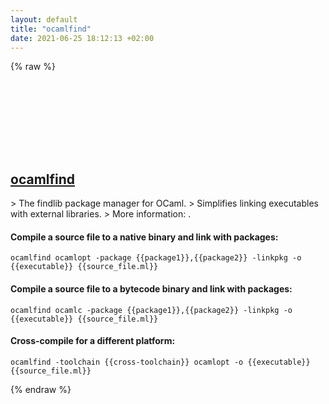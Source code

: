 ```yaml
---
layout: default
title: "ocamlfind"
date: 2021-06-25 18:12:13 +02:00
---
```

{% raw %}
<h2 id="ocamlfind">
  <a href="/en/common/ocamlfind.html">ocamlfind</a> <a href="#ocamlfind"><svg class="icon">
    <use href="/assets/images/unicode_sprite.svg#link" />
  </svg></a>
</h2>
> The findlib package manager for OCaml.
> Simplifies linking executables with external libraries.
> More information: <http://projects.camlcity.org/projects/findlib.html>.

#### Compile a source file to a native binary and link with packages:
```shell
ocamlfind ocamlopt -package {{package1}},{{package2}} -linkpkg -o {{executable}} {{source_file.ml}}
```
#### Compile a source file to a bytecode binary and link with packages:
```shell
ocamlfind ocamlc -package {{package1}},{{package2}} -linkpkg -o {{executable}} {{source_file.ml}}
```
#### Cross-compile for a different platform:
```shell
ocamlfind -toolchain {{cross-toolchain}} ocamlopt -o {{executable}} {{source_file.ml}}
```
{% endraw %}